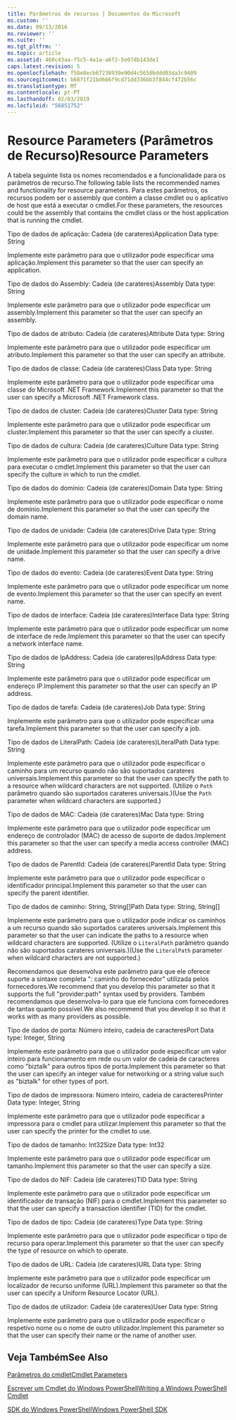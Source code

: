 ```yaml
---
title: Parâmetros de recursos | Documentos da Microsoft
ms.custom: ''
ms.date: 09/13/2016
ms.reviewer: ''
ms.suite: ''
ms.tgt_pltfrm: ''
ms.topic: article
ms.assetid: 460c43aa-f5c5-4a1a-a6f2-5e07db143de1
caps.latest.revision: 5
ms.openlocfilehash: f58e8ecb67238939e90d4c5650bddd03da3c9409
ms.sourcegitcommit: b6871f21bd666f9cd71dd336bb3f844cf472b56c
ms.translationtype: MT
ms.contentlocale: pt-PT
ms.lasthandoff: 02/03/2019
ms.locfileid: "56851752"
---
```

# <a name="resource-parameters"></a><span data-ttu-id="13b5a-102">Resource Parameters (Parâmetros de Recurso)</span><span class="sxs-lookup"><span data-stu-id="13b5a-102">Resource Parameters</span></span>

<span data-ttu-id="13b5a-103">A tabela seguinte lista os nomes recomendados e a funcionalidade para os parâmetros de recurso.</span><span class="sxs-lookup"><span data-stu-id="13b5a-103">The following table lists the recommended names and functionality for resource parameters.</span></span> <span data-ttu-id="13b5a-104">Para estes parâmetros, os recursos podem ser o assembly que contém a classe cmdlet ou o aplicativo de host que está a executar o cmdlet.</span><span class="sxs-lookup"><span data-stu-id="13b5a-104">For these parameters, the resources could be the assembly that contains the cmdlet class or the host application that is running the cmdlet.</span></span>

<span data-ttu-id="13b5a-105">Tipo de dados de aplicação: Cadeia (de carateres)</span><span class="sxs-lookup"><span data-stu-id="13b5a-105">Application Data type: String</span></span>

<span data-ttu-id="13b5a-106">Implemente este parâmetro para que o utilizador pode especificar uma aplicação.</span><span class="sxs-lookup"><span data-stu-id="13b5a-106">Implement this parameter so that the user can specify an application.</span></span>

<span data-ttu-id="13b5a-107">Tipo de dados do Assembly: Cadeia (de carateres)</span><span class="sxs-lookup"><span data-stu-id="13b5a-107">Assembly Data type: String</span></span>

<span data-ttu-id="13b5a-108">Implemente este parâmetro para que o utilizador pode especificar um assembly.</span><span class="sxs-lookup"><span data-stu-id="13b5a-108">Implement this parameter so that the user can specify an assembly.</span></span>

<span data-ttu-id="13b5a-109">Tipo de dados de atributo: Cadeia (de carateres)</span><span class="sxs-lookup"><span data-stu-id="13b5a-109">Attribute Data type: String</span></span>

<span data-ttu-id="13b5a-110">Implemente este parâmetro para que o utilizador pode especificar um atributo.</span><span class="sxs-lookup"><span data-stu-id="13b5a-110">Implement this parameter so that the user can specify an attribute.</span></span>

<span data-ttu-id="13b5a-111">Tipo de dados de classe: Cadeia (de carateres)</span><span class="sxs-lookup"><span data-stu-id="13b5a-111">Class Data type: String</span></span>

<span data-ttu-id="13b5a-112">Implemente este parâmetro para que o utilizador pode especificar uma classe do Microsoft .NET Framework.</span><span class="sxs-lookup"><span data-stu-id="13b5a-112">Implement this parameter so that the user can specify a Microsoft .NET Framework class.</span></span>

<span data-ttu-id="13b5a-113">Tipo de dados de cluster: Cadeia (de carateres)</span><span class="sxs-lookup"><span data-stu-id="13b5a-113">Cluster Data type: String</span></span>

<span data-ttu-id="13b5a-114">Implemente este parâmetro para que o utilizador pode especificar um cluster.</span><span class="sxs-lookup"><span data-stu-id="13b5a-114">Implement this parameter so that the user can specify a cluster.</span></span>

<span data-ttu-id="13b5a-115">Tipo de dados de cultura: Cadeia (de carateres)</span><span class="sxs-lookup"><span data-stu-id="13b5a-115">Culture Data type: String</span></span>

<span data-ttu-id="13b5a-116">Implemente este parâmetro para que o utilizador pode especificar a cultura para executar o cmdlet.</span><span class="sxs-lookup"><span data-stu-id="13b5a-116">Implement this parameter so that the user can specify the culture in which to run the cmdlet.</span></span>

<span data-ttu-id="13b5a-117">Tipo de dados do domínio: Cadeia (de carateres)</span><span class="sxs-lookup"><span data-stu-id="13b5a-117">Domain Data type: String</span></span>

<span data-ttu-id="13b5a-118">Implemente este parâmetro para que o utilizador pode especificar o nome de domínio.</span><span class="sxs-lookup"><span data-stu-id="13b5a-118">Implement this parameter so that the user can specify the domain name.</span></span>

<span data-ttu-id="13b5a-119">Tipo de dados de unidade: Cadeia (de carateres)</span><span class="sxs-lookup"><span data-stu-id="13b5a-119">Drive Data type: String</span></span>

<span data-ttu-id="13b5a-120">Implemente este parâmetro para que o utilizador pode especificar um nome de unidade.</span><span class="sxs-lookup"><span data-stu-id="13b5a-120">Implement this parameter so that the user can specify a drive name.</span></span>

<span data-ttu-id="13b5a-121">Tipo de dados do evento: Cadeia (de carateres)</span><span class="sxs-lookup"><span data-stu-id="13b5a-121">Event Data type: String</span></span>

<span data-ttu-id="13b5a-122">Implemente este parâmetro para que o utilizador pode especificar um nome de evento.</span><span class="sxs-lookup"><span data-stu-id="13b5a-122">Implement this parameter so that the user can specify an event name.</span></span>

<span data-ttu-id="13b5a-123">Tipo de dados de interface: Cadeia (de carateres)</span><span class="sxs-lookup"><span data-stu-id="13b5a-123">Interface Data type: String</span></span>

<span data-ttu-id="13b5a-124">Implemente este parâmetro para que o utilizador pode especificar um nome de interface de rede.</span><span class="sxs-lookup"><span data-stu-id="13b5a-124">Implement this parameter so that the user can specify a network interface name.</span></span>

<span data-ttu-id="13b5a-125">Tipo de dados de IpAddress: Cadeia (de carateres)</span><span class="sxs-lookup"><span data-stu-id="13b5a-125">IpAddress Data type: String</span></span>

<span data-ttu-id="13b5a-126">Implemente este parâmetro para que o utilizador pode especificar um endereço IP.</span><span class="sxs-lookup"><span data-stu-id="13b5a-126">Implement this parameter so that the user can specify an IP address.</span></span>

<span data-ttu-id="13b5a-127">Tipo de dados de tarefa: Cadeia (de carateres)</span><span class="sxs-lookup"><span data-stu-id="13b5a-127">Job Data type: String</span></span>

<span data-ttu-id="13b5a-128">Implemente este parâmetro para que o utilizador pode especificar uma tarefa.</span><span class="sxs-lookup"><span data-stu-id="13b5a-128">Implement this parameter so that the user can specify a job.</span></span>

<span data-ttu-id="13b5a-129">Tipo de dados de LiteralPath: Cadeia (de carateres)</span><span class="sxs-lookup"><span data-stu-id="13b5a-129">LiteralPath Data type: String</span></span>

<span data-ttu-id="13b5a-130">Implemente este parâmetro para que o utilizador pode especificar o caminho para um recurso quando não são suportados carateres universais.</span><span class="sxs-lookup"><span data-stu-id="13b5a-130">Implement this parameter so that the user can specify the path to a resource when wildcard characters are not supported.</span></span> <span data-ttu-id="13b5a-131">(Utilize o `Path` parâmetro quando são suportados carateres universais.)</span><span class="sxs-lookup"><span data-stu-id="13b5a-131">(Use the `Path` parameter when wildcard characters are supported.)</span></span>

<span data-ttu-id="13b5a-132">Tipo de dados de MAC: Cadeia (de carateres)</span><span class="sxs-lookup"><span data-stu-id="13b5a-132">Mac Data type: String</span></span>

<span data-ttu-id="13b5a-133">Implemente este parâmetro para que o utilizador pode especificar um endereço de controlador (MAC) de acesso de suporte de dados.</span><span class="sxs-lookup"><span data-stu-id="13b5a-133">Implement this parameter so that the user can specify a media access controller (MAC) address.</span></span>

<span data-ttu-id="13b5a-134">Tipo de dados de ParentId: Cadeia (de carateres)</span><span class="sxs-lookup"><span data-stu-id="13b5a-134">ParentId Data type: String</span></span>

<span data-ttu-id="13b5a-135">Implemente este parâmetro para que o utilizador pode especificar o identificador principal.</span><span class="sxs-lookup"><span data-stu-id="13b5a-135">Implement this parameter so that the user can specify the parent identifier.</span></span>

<span data-ttu-id="13b5a-136">Tipo de dados de caminho: String, String[]</span><span class="sxs-lookup"><span data-stu-id="13b5a-136">Path Data type: String, String[]</span></span>

<span data-ttu-id="13b5a-137">Implemente este parâmetro para que o utilizador pode indicar os caminhos a um recurso quando são suportados carateres universais.</span><span class="sxs-lookup"><span data-stu-id="13b5a-137">Implement this parameter so that the user can indicate the paths to a resource when wildcard characters are supported.</span></span> <span data-ttu-id="13b5a-138">(Utilize o `LiteralPath` parâmetro quando não são suportados carateres universais.)</span><span class="sxs-lookup"><span data-stu-id="13b5a-138">(Use the `LiteralPath` parameter when wildcard characters are not supported.)</span></span>

<span data-ttu-id="13b5a-139">Recomendamos que desenvolva este parâmetro para que ele oferece suporte a sintaxe completa ": caminho do fornecedor" utilizada pelos fornecedores.</span><span class="sxs-lookup"><span data-stu-id="13b5a-139">We recommend that you develop this parameter so that it supports the full "provider:path" syntax used by providers.</span></span> <span data-ttu-id="13b5a-140">Também recomendamos que desenvolva-lo para que ele funciona com fornecedores de tantas quanto possível.</span><span class="sxs-lookup"><span data-stu-id="13b5a-140">We also recommend that you develop it so that it works with as many providers as possible.</span></span>

<span data-ttu-id="13b5a-141">Tipo de dados de porta: Número inteiro, cadeia de caracteres</span><span class="sxs-lookup"><span data-stu-id="13b5a-141">Port Data type: Integer, String</span></span>

<span data-ttu-id="13b5a-142">Implemente este parâmetro para que o utilizador pode especificar um valor inteiro para funcionamento em rede ou um valor de cadeia de caracteres como "biztalk" para outros tipos de porta.</span><span class="sxs-lookup"><span data-stu-id="13b5a-142">Implement this parameter so that the user can specify an integer value for networking or a string value such as "biztalk" for other types of port.</span></span>

<span data-ttu-id="13b5a-143">Tipo de dados de impressora: Número inteiro, cadeia de caracteres</span><span class="sxs-lookup"><span data-stu-id="13b5a-143">Printer Data type: Integer, String</span></span>

<span data-ttu-id="13b5a-144">Implemente este parâmetro para que o utilizador pode especificar a impressora para o cmdlet para utilizar.</span><span class="sxs-lookup"><span data-stu-id="13b5a-144">Implement this parameter so that the user can specify the printer for the cmdlet to use.</span></span>

<span data-ttu-id="13b5a-145">Tipo de dados de tamanho: Int32</span><span class="sxs-lookup"><span data-stu-id="13b5a-145">Size Data type: Int32</span></span>

<span data-ttu-id="13b5a-146">Implemente este parâmetro para que o utilizador pode especificar um tamanho.</span><span class="sxs-lookup"><span data-stu-id="13b5a-146">Implement this parameter so that the user can specify a size.</span></span>

<span data-ttu-id="13b5a-147">Tipo de dados do NIF: Cadeia (de carateres)</span><span class="sxs-lookup"><span data-stu-id="13b5a-147">TID Data type: String</span></span>

<span data-ttu-id="13b5a-148">Implemente este parâmetro para que o utilizador pode especificar um identificador de transação (NIF) para o cmdlet.</span><span class="sxs-lookup"><span data-stu-id="13b5a-148">Implement this parameter so that the user can specify a transaction identifier (TID) for the cmdlet.</span></span>

<span data-ttu-id="13b5a-149">Tipo de dados de tipo: Cadeia (de carateres)</span><span class="sxs-lookup"><span data-stu-id="13b5a-149">Type Data type: String</span></span>

<span data-ttu-id="13b5a-150">Implemente este parâmetro para que o utilizador pode especificar o tipo de recurso para operar.</span><span class="sxs-lookup"><span data-stu-id="13b5a-150">Implement this parameter so that the user can specify the type of resource on which to operate.</span></span>

<span data-ttu-id="13b5a-151">Tipo de dados de URL: Cadeia (de carateres)</span><span class="sxs-lookup"><span data-stu-id="13b5a-151">URL Data type: String</span></span>

<span data-ttu-id="13b5a-152">Implemente este parâmetro para que o utilizador pode especificar um localizador de recurso uniforme (URL).</span><span class="sxs-lookup"><span data-stu-id="13b5a-152">Implement this parameter so that the user can specify a Uniform Resource Locator (URL).</span></span>

<span data-ttu-id="13b5a-153">Tipo de dados de utilizador: Cadeia (de carateres)</span><span class="sxs-lookup"><span data-stu-id="13b5a-153">User Data type: String</span></span>

<span data-ttu-id="13b5a-154">Implemente este parâmetro para que o utilizador pode especificar o respetivo nome ou o nome de outro utilizador.</span><span class="sxs-lookup"><span data-stu-id="13b5a-154">Implement this parameter so that the user can specify their name or the name of another user.</span></span>

## <a name="see-also"></a><span data-ttu-id="13b5a-155">Veja Também</span><span class="sxs-lookup"><span data-stu-id="13b5a-155">See Also</span></span>

[<span data-ttu-id="13b5a-156">Parâmetros do cmdlet</span><span class="sxs-lookup"><span data-stu-id="13b5a-156">Cmdlet Parameters</span></span>](./cmdlet-parameters.md)

[<span data-ttu-id="13b5a-157">Escrever um Cmdlet do Windows PowerShell</span><span class="sxs-lookup"><span data-stu-id="13b5a-157">Writing a Windows PowerShell Cmdlet</span></span>](./writing-a-windows-powershell-cmdlet.md)

[<span data-ttu-id="13b5a-158">SDK do Windows PowerShell</span><span class="sxs-lookup"><span data-stu-id="13b5a-158">Windows PowerShell SDK</span></span>](../windows-powershell-reference.md)
